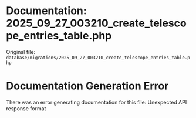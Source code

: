 # Documentation: 2025_09_27_003210_create_telescope_entries_table.php

Original file: `database/migrations/2025_09_27_003210_create_telescope_entries_table.php`

# Documentation Generation Error

There was an error generating documentation for this file: Unexpected API response format